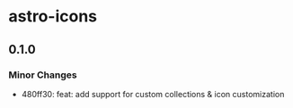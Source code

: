 # astro-icons

## 0.1.0

### Minor Changes

- 480ff30: feat: add support for custom collections & icon customization
